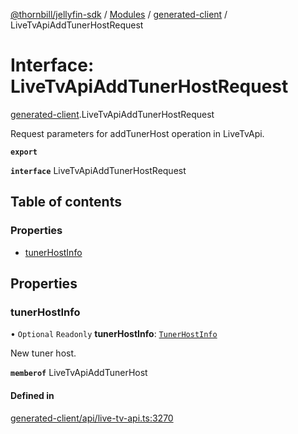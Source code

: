 [@thornbill/jellyfin-sdk](../README.md) / [Modules](../modules.md) / [generated-client](../modules/generated_client.md) / LiveTvApiAddTunerHostRequest

# Interface: LiveTvApiAddTunerHostRequest

[generated-client](../modules/generated_client.md).LiveTvApiAddTunerHostRequest

Request parameters for addTunerHost operation in LiveTvApi.

**`export`**

**`interface`** LiveTvApiAddTunerHostRequest

## Table of contents

### Properties

- [tunerHostInfo](generated_client.LiveTvApiAddTunerHostRequest.md#tunerhostinfo)

## Properties

### tunerHostInfo

• `Optional` `Readonly` **tunerHostInfo**: [`TunerHostInfo`](generated_client.TunerHostInfo.md)

New tuner host.

**`memberof`** LiveTvApiAddTunerHost

#### Defined in

[generated-client/api/live-tv-api.ts:3270](https://github.com/thornbill/jellyfin-sdk-typescript/blob/029620a/src/generated-client/api/live-tv-api.ts#L3270)
